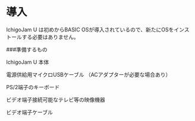 # 導入

IchigoJam U は初めからBASIC OSが導入されているので、新たにOSをインストールする必要はありません。

###準備するもの

IchigoJam U 本体

電源供給用マイクロUSBケーブル
（ACアダプターが必要な場合あり）

PS/2端子のキーボード

ビデオ端子接続可能なテレビ等の映像機器

ビデオ端子ケーブル